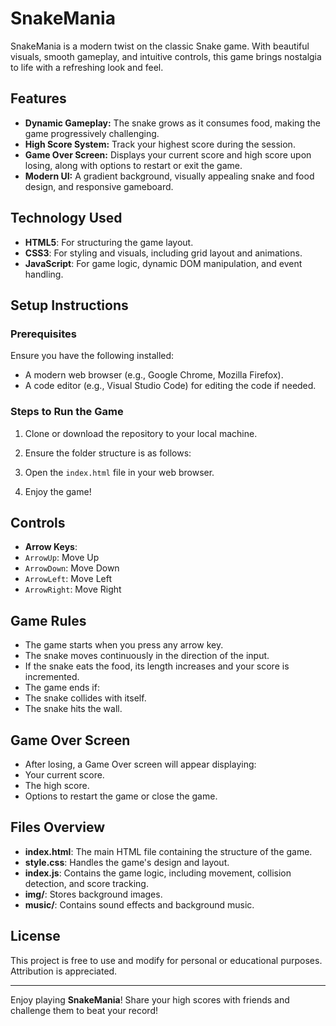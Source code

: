 # SnakeMania 

SnakeMania is a modern twist on the classic Snake game. With beautiful visuals, smooth gameplay, and intuitive controls, this game brings nostalgia to life with a refreshing look and feel.

## Features
- **Dynamic Gameplay:** The snake grows as it consumes food, making the game progressively challenging.
- **High Score System:** Track your highest score during the session.
- **Game Over Screen:** Displays your current score and high score upon losing, along with options to restart or exit the game.
- **Modern UI:** A gradient background, visually appealing snake and food design, and responsive gameboard.

## Technology Used
- **HTML5**: For structuring the game layout.
- **CSS3**: For styling and visuals, including grid layout and animations.
- **JavaScript**: For game logic, dynamic DOM manipulation, and event handling.

## Setup Instructions

### Prerequisites
Ensure you have the following installed:
- A modern web browser (e.g., Google Chrome, Mozilla Firefox).
- A code editor (e.g., Visual Studio Code) for editing the code if needed.

### Steps to Run the Game
1. Clone or download the repository to your local machine.
2. Ensure the folder structure is as follows:

3. Open the `index.html` file in your web browser.
4. Enjoy the game!

## Controls
- **Arrow Keys**:
- `ArrowUp`: Move Up
- `ArrowDown`: Move Down
- `ArrowLeft`: Move Left
- `ArrowRight`: Move Right

## Game Rules
- The game starts when you press any arrow key.
- The snake moves continuously in the direction of the input.
- If the snake eats the food, its length increases and your score is incremented.
- The game ends if:
- The snake collides with itself.
- The snake hits the wall.

## Game Over Screen
- After losing, a Game Over screen will appear displaying:
- Your current score.
- The high score.
- Options to restart the game or close the game.

## Files Overview
- **index.html**: The main HTML file containing the structure of the game.
- **style.css**: Handles the game's design and layout.
- **index.js**: Contains the game logic, including movement, collision detection, and score tracking.
- **img/**: Stores background images.
- **music/**: Contains sound effects and background music.


## License
This project is free to use and modify for personal or educational purposes. Attribution is appreciated.

---

Enjoy playing **SnakeMania**! Share your high scores with friends and challenge them to beat your record!

